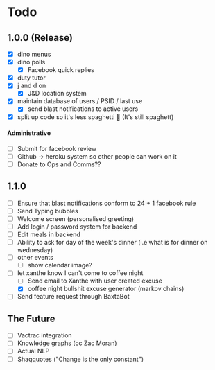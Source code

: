 # Todo


## 1.0.0 (Release)
- [x] dino menus
- [x] dino polls
	- [x] Facebook quick replies
- [x] duty tutor
- [x] j and d on
	- [x] J&D location system
- [x] maintain database of users / PSID / last use
	- [x] send blast notifications to active users
- [x] split up code so it's less spaghetti 🍝 (It's still spaghett)

#### Administrative

- [ ] Submit for facebook review
- [ ] Github -> heroku system so other people can work on it
- [ ] Donate to Ops and Comms??

## 1.1.0
- [ ] Ensure that blast notifications conform to 24 + 1 facebook rule
- [ ] Send Typing bubbles
- [ ] Welcome screen (personalised greeting)
- [ ] Add login / password system for backend
- [ ] Edit meals in backend
- [ ] Ability to ask for day of the week's dinner (i.e what is for dinner on wednesday)
- [ ] other events
	- [ ] show calendar image?
- [ ] let xanthe know I can't come to coffee night
	- [ ] Send email to Xanthe with user created excuse
	- [x] coffee night bullshit excuse generator (markov chains)
- [ ] Send feature request through BaxtaBot

## The Future

- [ ] Vactrac integration
- [ ] Knowledge graphs (cc Zac Moran)
- [ ] Actual NLP
- [ ] Shaqquotes ("Change is the only constant")
